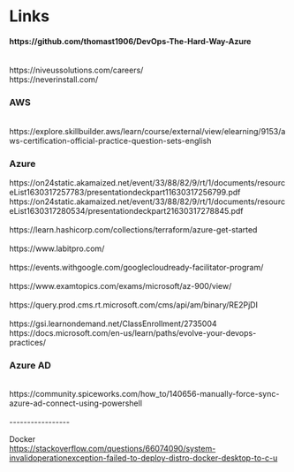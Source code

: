 # Links
<h4>https://github.com/thomast1906/DevOps-The-Hard-Way-Azure</h4>
<br>
https://niveussolutions.com/careers/
<br>
https://neverinstall.com/
<br>
<h3> AWS </h3>
<br>https://explore.skillbuilder.aws/learn/course/external/view/elearning/9153/aws-certification-official-practice-question-sets-english<br>


<h3>Azure</h3>
https://on24static.akamaized.net/event/33/88/82/9/rt/1/documents/resourceList1630317257783/presentationdeckpart11630317256799.pdf
<br>
https://on24static.akamaized.net/event/33/88/82/9/rt/1/documents/resourceList1630317280534/presentationdeckpart21630317278845.pdf
<br>
<br>https://learn.hashicorp.com/collections/terraform/azure-get-started<br>
<br>https://www.labitpro.com/<br>
<br>https://events.withgoogle.com/googlecloudready-facilitator-program/<br>
<br>https://www.examtopics.com/exams/microsoft/az-900/view/<br>
<br>https://query.prod.cms.rt.microsoft.com/cms/api/am/binary/RE2PjDI<br>
<br>https://gsi.learnondemand.net/ClassEnrollment/2735004<br>
https://docs.microsoft.com/en-us/learn/paths/evolve-your-devops-practices/

<h3>Azure AD</h3>
<br>https://community.spiceworks.com/how_to/140656-manually-force-sync-azure-ad-connect-using-powershell<br>
<br>-----------------<br>

Docker
<br>https://stackoverflow.com/questions/66074090/system-invalidoperationexception-failed-to-deploy-distro-docker-desktop-to-c-u<br>
